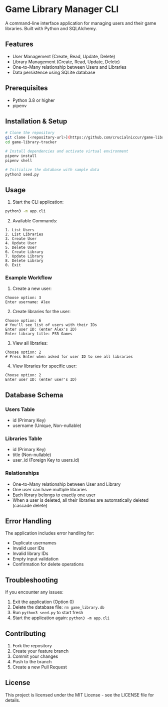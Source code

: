 # Game Library Manager CLI

A command-line interface application for managing users and their game libraries. Built with Python and SQLAlchemy.

## Features

- User Management (Create, Read, Update, Delete)
- Library Management (Create, Read, Update, Delete)
- One-to-Many relationship between Users and Libraries
- Data persistence using SQLite database

## Prerequisites

- Python 3.8 or higher
- pipenv

## Installation & Setup

```bash
# Clone the repository
git clone [<repository-url>](https://github.com/crucialniccur/game-library-tracker)
cd game-library-tracker

# Install dependencies and activate virtual environment
pipenv install
pipenv shell

# Initialize the database with sample data
python3 seed.py
```

## Usage

1. Start the CLI application:
```bash
python3 -m app.cli
```

2. Available Commands:
```
1. List Users
2. List Libraries
3. Create User
4. Update User
5. Delete User
6. Create Library
7. Update Library
8. Delete Library
0. Exit
```

### Example Workflow

1. Create a new user:
```
Choose option: 3
Enter username: Alex
```

2. Create libraries for the user:
```
Choose option: 6
# You'll see list of users with their IDs
Enter user ID: (enter Alex's ID)
Enter library title: PS5 Games
```

3. View all libraries:
```
Choose option: 2
# Press Enter when asked for user ID to see all libraries
```

4. View libraries for specific user:
```
Choose option: 2
Enter user ID: (enter user's ID)
```

## Database Schema

### Users Table
- id (Primary Key)
- username (Unique, Non-nullable)

### Libraries Table
- id (Primary Key)
- title (Non-nullable)
- user_id (Foreign Key to users.id)

### Relationships
- One-to-Many relationship between User and Library
- One user can have multiple libraries
- Each library belongs to exactly one user
- When a user is deleted, all their libraries are automatically deleted (cascade delete)

## Error Handling

The application includes error handling for:
- Duplicate usernames
- Invalid user IDs
- Invalid library IDs
- Empty input validation
- Confirmation for delete operations

## Troubleshooting

If you encounter any issues:
1. Exit the application (Option 0)
2. Delete the database file: `rm game_library.db`
3. Run `python3 seed.py` to start fresh
4. Start the application again: `python3 -m app.cli`

## Contributing

1. Fork the repository
2. Create your feature branch
3. Commit your changes
4. Push to the branch
5. Create a new Pull Request

## License

This project is licensed under the MIT License - see the LICENSE file for details.
